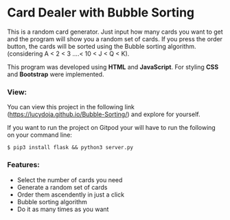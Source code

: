 # Card Dealer with Bubble Sorting
This is a random card generator. Just input how many cards you want to get and the program will show you a random set of cards. If you press the order button, the cards will be sorted using the Bubble sorting algorithm.
(considering A < 2 < 3 ....< 10 < J < Q < K).

This program was developed using **HTML** and **JavaScript**. For styling **CSS** and **Bootstrap** were implemented.

### View:
You can view this project in the following  link (https://lucydoja.github.io/Bubble-Sorting/) and explore for yourself. 

If you want to run the project on Gitpod your will have to run the following on your command line:
```
$ pip3 install flask && python3 server.py
```

### Features: 
* Select the number of cards you need
* Generate a random set of cards
* Order them ascendently in just a click
* Bubble sorting algorithm
* Do it as many times as you want
